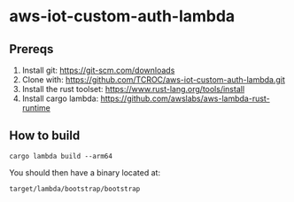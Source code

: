 # aws-iot-custom-auth-lambda

## Prereqs

1. Install git: https://git-scm.com/downloads
1. Clone with: https://github.com/TCROC/aws-iot-custom-auth-lambda.git
1. Install the rust toolset: https://www.rust-lang.org/tools/install
1. Install cargo lambda: https://github.com/awslabs/aws-lambda-rust-runtime

## How to build

```
cargo lambda build --arm64
```

You should then have a binary located at: 

```
target/lambda/bootstrap/bootstrap
```